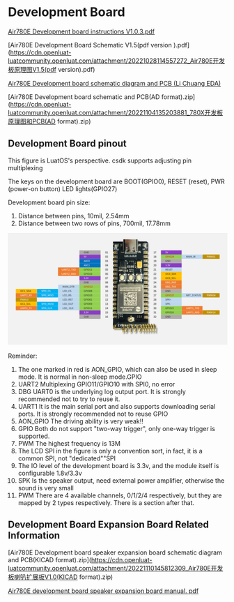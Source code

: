 # Development Board

[ Air780E Development board instructions V1.0.3.pdf](https://cdn.openluat-luatcommunity.openluat.com/attachment/20221214113943532_%E5%BC%80%E5%8F%91%E6%9D%BFCore_Air780E%E4%BD%BF%E7%94%A8%E8%AF%B4%E6%98%8EV1.0.3.pdf)

[Air780E Development Board Schematic V1.5(pdf version ).pdf](https://cdn.openluat-luatcommunity.openluat.com/attachment/20221028114557272_Air780E开发板原理图V1.5(pdf version).pdf)

[Air780E Development board schematic diagram and PCB (Li Chuang EDA)](https://oshwhub.com/luat/evb_air780x_v1-6)

[Air780E Development board schematic and PCB(AD format).zip](https://cdn.openluat-luatcommunity.openluat.com/attachment/20221104135203881_780X开发板原理图和PCB(AD format).zip)


## Development Board pinout

This figure is LuatOS's perspective. csdk supports adjusting pin multiplexing

The keys on the development board are BOOT(GPIO0), RESET (reset), PWR (power-on button) LED lights(GPIO27)

Development board pin size:
1. Distance between pins, 10mil, 2.54mm
2. Distance between two rows of pins, 700mil, 17.78mm

![pinout2air780e](pinout.png)

Reminder:
1. The one marked in red is AON_GPIO, which can also be used in sleep mode. It is normal in non-sleep mode.GPIO
2. UART2 Multiplexing GPIO11/GPIO10 with SPI0, no error
3. DBG UART0 is the underlying log output port. It is strongly recommended not to try to reuse it.
4. UART1 It is the main serial port and also supports downloading serial ports. It is strongly recommended not to reuse GPIO
5. AON_GPIO The driving ability is very weak!!
6. GPIO Both do not support "two-way trigger", only one-way trigger is supported.
7. PWM The highest frequency is 13M
8. The LCD SPI in the figure is only a convention sort, in fact, it is a common SPI, not "dedicated""SPI
9. The IO level of the development board is 3.3v, and the module itself is configurable 1.8v/3.3v
10. SPK Is the speaker output, need external power amplifier, otherwise the sound is very small
11. PWM There are 4 available channels, 0/1/2/4 respectively, but they are mapped by 2 types respectively. There is a section after that.

## Development Board Expansion Board Related Information

[Air780E Development board speaker expansion board schematic diagram and PCB(KICAD format).zip](https://cdn.openluat-luatcommunity.openluat.com/attachment/20221110145812309_Air780E开发板喇叭扩展板V1.0(KICAD format).zip)

[Air780E development board speaker expansion board manual. pdf](https://cdn.openluat-luatcommunity.openluat.com/attachment/20221124161022658_Air780E开发板喇叭扩展板使用说明.pdf)



